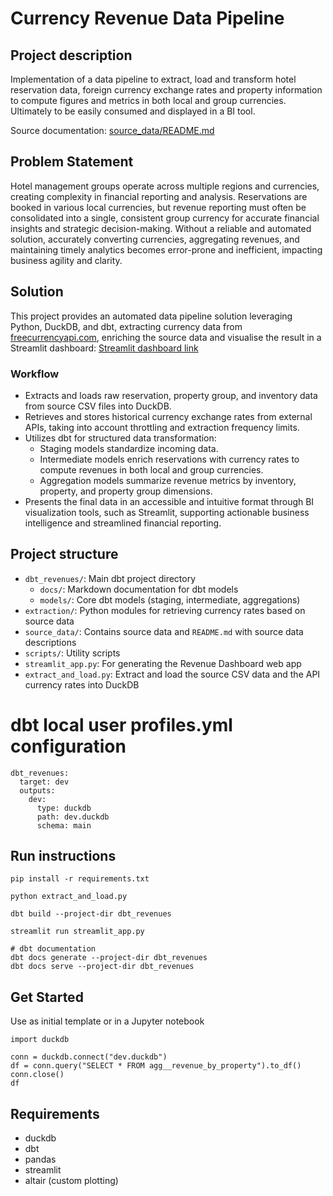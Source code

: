 # Currency Revenue Data Pipeline

## Project description
Implementation of a data pipeline to extract, load and transform hotel reservation data, foreign currency exchange rates and property information to compute figures and metrics in both local and group currencies.
Ultimately to be easily consumed and displayed in a BI tool.

Source documentation: [source_data/README.md](source_data/README.md)

## Problem Statement
Hotel management groups operate across multiple regions and currencies, creating complexity in financial reporting and analysis.
Reservations are booked in various local currencies, but revenue reporting must often be consolidated into a single, consistent group currency for accurate financial insights and strategic decision-making.
Without a reliable and automated solution, accurately converting currencies, aggregating revenues, and maintaining timely analytics becomes error-prone and inefficient, impacting business agility and clarity.

## Solution
This project provides an automated data pipeline solution leveraging Python, DuckDB, and dbt, extracting currency data from [freecurrencyapi.com](https://freecurrencyapi.com/), enriching the source data and visualise the result in a Streamlit dashboard:
[Streamlit dashboard link]()

### Workflow
- Extracts and loads raw reservation, property group, and inventory data from source CSV files into DuckDB.
- Retrieves and stores historical currency exchange rates from external APIs, taking into account throttling and extraction frequency limits.
- Utilizes dbt for structured data transformation:
  - Staging models standardize incoming data.
  - Intermediate models enrich reservations with currency rates to compute revenues in both local and group currencies.
  - Aggregation models summarize revenue metrics by inventory, property, and property group dimensions.
- Presents the final data in an accessible and intuitive format through BI visualization tools, such as Streamlit, supporting actionable business intelligence and streamlined financial reporting.


## Project structure
- `dbt_revenues/`: Main dbt project directory
  - `docs/`: Markdown documentation for dbt models
  - `models/`: Core dbt models (staging, intermediate, aggregations)
- `extraction/`: Python modules for retrieving currency rates based on source data
- `source_data/`: Contains source data and `README.md` with source data descriptions
- `scripts/`: Utility scripts
- `streamlit_app.py`: For generating the Revenue Dashboard web app
- `extract_and_load.py`: Extract and load the source CSV data and the API currency rates into DuckDB

# dbt local user profiles.yml configuration
```
dbt_revenues:
  target: dev
  outputs:
    dev:
      type: duckdb
      path: dev.duckdb
      schema: main
```

## Run instructions
```
pip install -r requirements.txt

python extract_and_load.py

dbt build --project-dir dbt_revenues

streamlit run streamlit_app.py

# dbt documentation
dbt docs generate --project-dir dbt_revenues
dbt docs serve --project-dir dbt_revenues
```

## Get Started
Use as initial template or in a Jupyter notebook
```
import duckdb

conn = duckdb.connect("dev.duckdb")
df = conn.query("SELECT * FROM agg__revenue_by_property").to_df()
conn.close()
df
```

## Requirements
* duckdb
* dbt
* pandas
* streamlit
* altair (custom plotting)